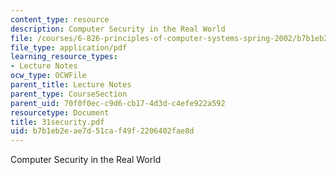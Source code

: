 ```yaml
---
content_type: resource
description: Computer Security in the Real World
file: /courses/6-826-principles-of-computer-systems-spring-2002/b7b1eb2eae7d51caf49f2206402fae8d_31security.pdf
file_type: application/pdf
learning_resource_types:
- Lecture Notes
ocw_type: OCWFile
parent_title: Lecture Notes
parent_type: CourseSection
parent_uid: 70f0f0ec-c9d6-cb17-4d3d-c4efe922a592
resourcetype: Document
title: 31security.pdf
uid: b7b1eb2e-ae7d-51ca-f49f-2206402fae8d
---
```

Computer Security in the Real World

